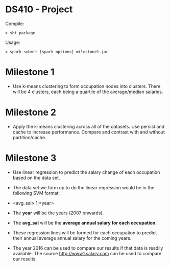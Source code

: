 # DS410 - Project

Compile: 

```
> sbt package
```

Usage: 

```
> spark-submit [spark options] milestone1.jar
```

# Milestone 1 
* Use k-means clustering to form occupation nodes into clusters. There will be 4 clusters, each being a quartile of the average/median salaries.

# Milestone 2
 * Apply the k-means clustering across all of the datasets. Use persist and cache to increase performance. Compare and contrast with and without partition/cache.

# Milestone 3
 * Use linear regression to predict the salary change of each occupation based on the data set. 
 * The data set we form up to do the linear regression would be in the following SVM format:
  * \<avg_sal> 1:\<year> 
  * The **year** will be the years (2007 onwards). 
  * The **avg_sal** will be the **average annual salary for each occupation**. 
 
  * These regression lines will be formed for each occupation to predict their annual average annual salary for the coming years. 
 * The year 2016 can be used to compare our results if that data is readily available. The source http://www1.salary.com can be used to compare our results. 
